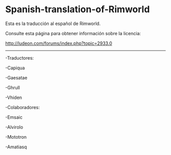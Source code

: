Spanish-translation-of-Rimworld
===============================

Esta es la traducción al español de Rimworld.

Consulte esta página para obtener información sobre la licencia:

http://ludeon.com/forums/index.php?topic=2933.0

--------------------

-Traductores:

-Capiqua 

-Gaesatae 

-Ghrull

-Vhiden 


-Colaboradores:

-Emsaic

-Alvirolo

-Mototron

-Amatiasq
